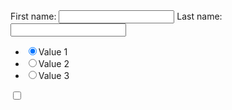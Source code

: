 <form name="test">
  First name: <input type="text" name="firstname">
  Last name: <input type="text" name="lastname">
  
  - <input type="radio" name="option" value="value1" checked="checked">Value 1
  - <input type="radio" name="option" value="value2">Value 2
  - <input type="radio" name="option" value=7>Value 3
  
  <input type="checkbox" name="status" value="done">
</form>
